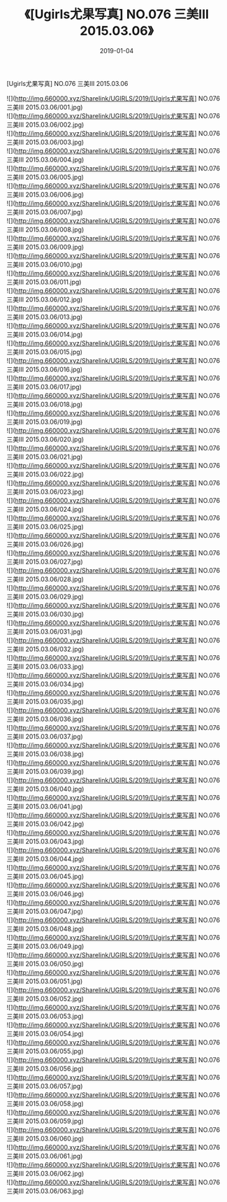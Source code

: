 ﻿---
layout: post
title:  《[Ugirls尤果写真] NO.076 三美III 2015.03.06》
date:   2019-01-04
img: http://img.660000.xyz/Sharelink/UGIRLS/2019/[Ugirls尤果写真] NO.076 三美III 2015.03.06/000.jpg
categories: [美女, 清纯, 唯美]
---

[Ugirls尤果写真] NO.076 三美III 2015.03.06

 ![](http://img.660000.xyz/Sharelink/UGIRLS/2019/[Ugirls尤果写真] NO.076 三美III 2015.03.06/001.jpg) <br>![](http://img.660000.xyz/Sharelink/UGIRLS/2019/[Ugirls尤果写真] NO.076 三美III 2015.03.06/002.jpg) <br>![](http://img.660000.xyz/Sharelink/UGIRLS/2019/[Ugirls尤果写真] NO.076 三美III 2015.03.06/003.jpg) <br>![](http://img.660000.xyz/Sharelink/UGIRLS/2019/[Ugirls尤果写真] NO.076 三美III 2015.03.06/004.jpg) <br>![](http://img.660000.xyz/Sharelink/UGIRLS/2019/[Ugirls尤果写真] NO.076 三美III 2015.03.06/005.jpg) <br>![](http://img.660000.xyz/Sharelink/UGIRLS/2019/[Ugirls尤果写真] NO.076 三美III 2015.03.06/006.jpg) <br>![](http://img.660000.xyz/Sharelink/UGIRLS/2019/[Ugirls尤果写真] NO.076 三美III 2015.03.06/007.jpg) <br>![](http://img.660000.xyz/Sharelink/UGIRLS/2019/[Ugirls尤果写真] NO.076 三美III 2015.03.06/008.jpg) <br>![](http://img.660000.xyz/Sharelink/UGIRLS/2019/[Ugirls尤果写真] NO.076 三美III 2015.03.06/009.jpg) <br>![](http://img.660000.xyz/Sharelink/UGIRLS/2019/[Ugirls尤果写真] NO.076 三美III 2015.03.06/010.jpg) <br>![](http://img.660000.xyz/Sharelink/UGIRLS/2019/[Ugirls尤果写真] NO.076 三美III 2015.03.06/011.jpg) <br>![](http://img.660000.xyz/Sharelink/UGIRLS/2019/[Ugirls尤果写真] NO.076 三美III 2015.03.06/012.jpg) <br>![](http://img.660000.xyz/Sharelink/UGIRLS/2019/[Ugirls尤果写真] NO.076 三美III 2015.03.06/013.jpg) <br>![](http://img.660000.xyz/Sharelink/UGIRLS/2019/[Ugirls尤果写真] NO.076 三美III 2015.03.06/014.jpg) <br>![](http://img.660000.xyz/Sharelink/UGIRLS/2019/[Ugirls尤果写真] NO.076 三美III 2015.03.06/015.jpg) <br>![](http://img.660000.xyz/Sharelink/UGIRLS/2019/[Ugirls尤果写真] NO.076 三美III 2015.03.06/016.jpg) <br>![](http://img.660000.xyz/Sharelink/UGIRLS/2019/[Ugirls尤果写真] NO.076 三美III 2015.03.06/017.jpg) <br>![](http://img.660000.xyz/Sharelink/UGIRLS/2019/[Ugirls尤果写真] NO.076 三美III 2015.03.06/018.jpg) <br>![](http://img.660000.xyz/Sharelink/UGIRLS/2019/[Ugirls尤果写真] NO.076 三美III 2015.03.06/019.jpg) <br>![](http://img.660000.xyz/Sharelink/UGIRLS/2019/[Ugirls尤果写真] NO.076 三美III 2015.03.06/020.jpg) <br>![](http://img.660000.xyz/Sharelink/UGIRLS/2019/[Ugirls尤果写真] NO.076 三美III 2015.03.06/021.jpg) <br>![](http://img.660000.xyz/Sharelink/UGIRLS/2019/[Ugirls尤果写真] NO.076 三美III 2015.03.06/022.jpg) <br>![](http://img.660000.xyz/Sharelink/UGIRLS/2019/[Ugirls尤果写真] NO.076 三美III 2015.03.06/023.jpg) <br>![](http://img.660000.xyz/Sharelink/UGIRLS/2019/[Ugirls尤果写真] NO.076 三美III 2015.03.06/024.jpg) <br>![](http://img.660000.xyz/Sharelink/UGIRLS/2019/[Ugirls尤果写真] NO.076 三美III 2015.03.06/025.jpg) <br>![](http://img.660000.xyz/Sharelink/UGIRLS/2019/[Ugirls尤果写真] NO.076 三美III 2015.03.06/026.jpg) <br>![](http://img.660000.xyz/Sharelink/UGIRLS/2019/[Ugirls尤果写真] NO.076 三美III 2015.03.06/027.jpg) <br>![](http://img.660000.xyz/Sharelink/UGIRLS/2019/[Ugirls尤果写真] NO.076 三美III 2015.03.06/028.jpg) <br>![](http://img.660000.xyz/Sharelink/UGIRLS/2019/[Ugirls尤果写真] NO.076 三美III 2015.03.06/029.jpg) <br>![](http://img.660000.xyz/Sharelink/UGIRLS/2019/[Ugirls尤果写真] NO.076 三美III 2015.03.06/030.jpg) <br>![](http://img.660000.xyz/Sharelink/UGIRLS/2019/[Ugirls尤果写真] NO.076 三美III 2015.03.06/031.jpg) <br>![](http://img.660000.xyz/Sharelink/UGIRLS/2019/[Ugirls尤果写真] NO.076 三美III 2015.03.06/032.jpg) <br>![](http://img.660000.xyz/Sharelink/UGIRLS/2019/[Ugirls尤果写真] NO.076 三美III 2015.03.06/033.jpg) <br>![](http://img.660000.xyz/Sharelink/UGIRLS/2019/[Ugirls尤果写真] NO.076 三美III 2015.03.06/034.jpg) <br>![](http://img.660000.xyz/Sharelink/UGIRLS/2019/[Ugirls尤果写真] NO.076 三美III 2015.03.06/035.jpg) <br>![](http://img.660000.xyz/Sharelink/UGIRLS/2019/[Ugirls尤果写真] NO.076 三美III 2015.03.06/036.jpg) <br>![](http://img.660000.xyz/Sharelink/UGIRLS/2019/[Ugirls尤果写真] NO.076 三美III 2015.03.06/037.jpg) <br>![](http://img.660000.xyz/Sharelink/UGIRLS/2019/[Ugirls尤果写真] NO.076 三美III 2015.03.06/038.jpg) <br>![](http://img.660000.xyz/Sharelink/UGIRLS/2019/[Ugirls尤果写真] NO.076 三美III 2015.03.06/039.jpg) <br>![](http://img.660000.xyz/Sharelink/UGIRLS/2019/[Ugirls尤果写真] NO.076 三美III 2015.03.06/040.jpg) <br>![](http://img.660000.xyz/Sharelink/UGIRLS/2019/[Ugirls尤果写真] NO.076 三美III 2015.03.06/041.jpg) <br>![](http://img.660000.xyz/Sharelink/UGIRLS/2019/[Ugirls尤果写真] NO.076 三美III 2015.03.06/042.jpg) <br>![](http://img.660000.xyz/Sharelink/UGIRLS/2019/[Ugirls尤果写真] NO.076 三美III 2015.03.06/043.jpg) <br>![](http://img.660000.xyz/Sharelink/UGIRLS/2019/[Ugirls尤果写真] NO.076 三美III 2015.03.06/044.jpg) <br>![](http://img.660000.xyz/Sharelink/UGIRLS/2019/[Ugirls尤果写真] NO.076 三美III 2015.03.06/045.jpg) <br>![](http://img.660000.xyz/Sharelink/UGIRLS/2019/[Ugirls尤果写真] NO.076 三美III 2015.03.06/046.jpg) <br>![](http://img.660000.xyz/Sharelink/UGIRLS/2019/[Ugirls尤果写真] NO.076 三美III 2015.03.06/047.jpg) <br>![](http://img.660000.xyz/Sharelink/UGIRLS/2019/[Ugirls尤果写真] NO.076 三美III 2015.03.06/048.jpg) <br>![](http://img.660000.xyz/Sharelink/UGIRLS/2019/[Ugirls尤果写真] NO.076 三美III 2015.03.06/049.jpg) <br>![](http://img.660000.xyz/Sharelink/UGIRLS/2019/[Ugirls尤果写真] NO.076 三美III 2015.03.06/050.jpg) <br>![](http://img.660000.xyz/Sharelink/UGIRLS/2019/[Ugirls尤果写真] NO.076 三美III 2015.03.06/051.jpg) <br>![](http://img.660000.xyz/Sharelink/UGIRLS/2019/[Ugirls尤果写真] NO.076 三美III 2015.03.06/052.jpg) <br>![](http://img.660000.xyz/Sharelink/UGIRLS/2019/[Ugirls尤果写真] NO.076 三美III 2015.03.06/053.jpg) <br>![](http://img.660000.xyz/Sharelink/UGIRLS/2019/[Ugirls尤果写真] NO.076 三美III 2015.03.06/054.jpg) <br>![](http://img.660000.xyz/Sharelink/UGIRLS/2019/[Ugirls尤果写真] NO.076 三美III 2015.03.06/055.jpg) <br>![](http://img.660000.xyz/Sharelink/UGIRLS/2019/[Ugirls尤果写真] NO.076 三美III 2015.03.06/056.jpg) <br>![](http://img.660000.xyz/Sharelink/UGIRLS/2019/[Ugirls尤果写真] NO.076 三美III 2015.03.06/057.jpg) <br>![](http://img.660000.xyz/Sharelink/UGIRLS/2019/[Ugirls尤果写真] NO.076 三美III 2015.03.06/058.jpg) <br>![](http://img.660000.xyz/Sharelink/UGIRLS/2019/[Ugirls尤果写真] NO.076 三美III 2015.03.06/059.jpg) <br>![](http://img.660000.xyz/Sharelink/UGIRLS/2019/[Ugirls尤果写真] NO.076 三美III 2015.03.06/060.jpg) <br>![](http://img.660000.xyz/Sharelink/UGIRLS/2019/[Ugirls尤果写真] NO.076 三美III 2015.03.06/061.jpg) <br>![](http://img.660000.xyz/Sharelink/UGIRLS/2019/[Ugirls尤果写真] NO.076 三美III 2015.03.06/062.jpg) <br>![](http://img.660000.xyz/Sharelink/UGIRLS/2019/[Ugirls尤果写真] NO.076 三美III 2015.03.06/063.jpg) <br>